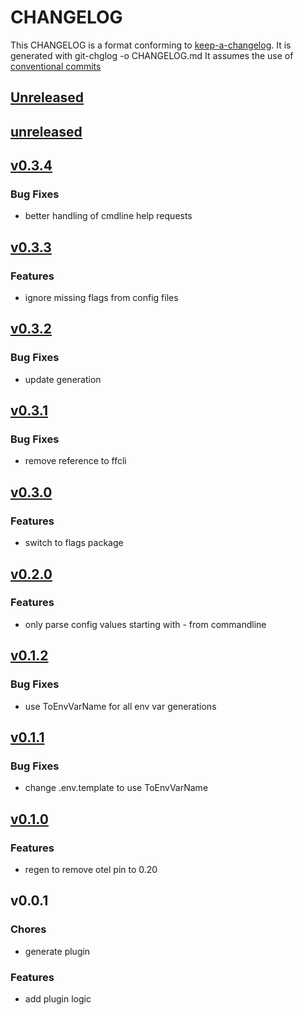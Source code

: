 # CHANGELOG

This CHANGELOG is a format conforming to [keep-a-changelog](https://github.com/olivierlacan/keep-a-changelog). 
It is generated with git-chglog -o CHANGELOG.md
It assumes the use of [conventional commits](https://www.conventionalcommits.org/)

<a name="unreleased"></a>
## [Unreleased]


<a name="unreleased"></a>
## [unreleased]

<a name="v0.3.4"></a>
## [v0.3.4]
### Bug Fixes
- better handling of cmdline help requests


<a name="v0.3.3"></a>
## [v0.3.3]
### Features
- ignore missing flags from config files


<a name="v0.3.2"></a>
## [v0.3.2]
### Bug Fixes
- update generation


<a name="v0.3.1"></a>
## [v0.3.1]
### Bug Fixes
- remove reference to ffcli


<a name="v0.3.0"></a>
## [v0.3.0]
### Features
- switch to flags package


<a name="v0.2.0"></a>
## [v0.2.0]
### Features
- only parse config values starting with - from commandline


<a name="v0.1.2"></a>
## [v0.1.2]
### Bug Fixes
- use ToEnvVarName for all env var generations


<a name="v0.1.1"></a>
## [v0.1.1]
### Bug Fixes
- change .env.template to use ToEnvVarName


<a name="v0.1.0"></a>
## [v0.1.0]
### Features
- regen to remove otel pin to 0.20


<a name="v0.0.1"></a>
## v0.0.1
### Chores
- generate plugin

### Features
- add plugin logic


[Unreleased]: https://github.com/CestusIO/fabricator-generate-tool-go/compare/unreleased...HEAD
[unreleased]: https://github.com/CestusIO/fabricator-generate-tool-go/compare/v0.3.4...unreleased
[v0.3.4]: https://github.com/CestusIO/fabricator-generate-tool-go/compare/v0.3.3...v0.3.4
[v0.3.3]: https://github.com/CestusIO/fabricator-generate-tool-go/compare/v0.3.2...v0.3.3
[v0.3.2]: https://github.com/CestusIO/fabricator-generate-tool-go/compare/v0.3.1...v0.3.2
[v0.3.1]: https://github.com/CestusIO/fabricator-generate-tool-go/compare/v0.3.0...v0.3.1
[v0.3.0]: https://github.com/CestusIO/fabricator-generate-tool-go/compare/v0.2.0...v0.3.0
[v0.2.0]: https://github.com/CestusIO/fabricator-generate-tool-go/compare/v0.1.2...v0.2.0
[v0.1.2]: https://github.com/CestusIO/fabricator-generate-tool-go/compare/v0.1.1...v0.1.2
[v0.1.1]: https://github.com/CestusIO/fabricator-generate-tool-go/compare/v0.1.0...v0.1.1
[v0.1.0]: https://github.com/CestusIO/fabricator-generate-tool-go/compare/v0.0.1...v0.1.0
